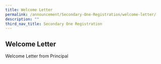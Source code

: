 ```yaml
---
title: Welcome Letter
permalink: /announcement/Secondary-One-Registration/welcome-letter/
description: ""
third_nav_title: Secondary One Registration
---
```

## Welcome Letter

Welcome Letter from Principal
